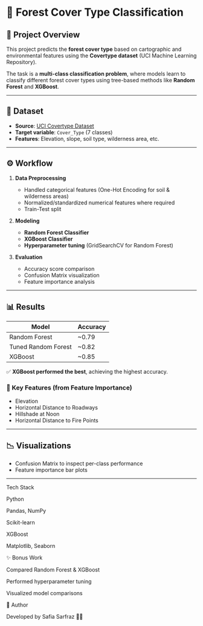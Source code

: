 
# 🌲 Forest Cover Type Classification  

## 📌 Project Overview  
This project predicts the **forest cover type** based on cartographic and environmental features using the **Covertype dataset** (UCI Machine Learning Repository).  

The task is a **multi-class classification problem**, where models learn to classify different forest cover types using tree-based methods like **Random Forest** and **XGBoost**.  

---

## 📂 Dataset  
- **Source**: [UCI Covertype Dataset](https://archive.ics.uci.edu/ml/datasets/covertype)  
- **Target variable**: `Cover_Type` (7 classes)  
- **Features**: Elevation, slope, soil type, wilderness area, etc.  

---

## ⚙️ Workflow  
1. **Data Preprocessing**
   - Handled categorical features (One-Hot Encoding for soil & wilderness areas)  
   - Normalized/standardized numerical features where required  
   - Train-Test split  

2. **Modeling**
   - **Random Forest Classifier**  
   - **XGBoost Classifier**  
   - **Hyperparameter tuning** (GridSearchCV for Random Forest)  

3. **Evaluation**
   - Accuracy score comparison  
   - Confusion Matrix visualization  
   - Feature importance analysis  

---

## 📊 Results  

| Model                   | Accuracy |
|--------------------------|----------|
| Random Forest            | ~0.79    |
| Tuned Random Forest      | ~0.82    |
| XGBoost                  | ~0.85    |

✅ **XGBoost performed the best**, achieving the highest accuracy.  

### 🔑 Key Features (from Feature Importance)  
- Elevation  
- Horizontal Distance to Roadways  
- Hillshade at Noon  
- Horizontal Distance to Fire Points  

---

## 📉 Visualizations  
- Confusion Matrix to inspect per-class performance  
- Feature importance bar plots  

---

Tech Stack

Python

Pandas, NumPy

Scikit-learn

XGBoost

Matplotlib, Seaborn

✨ Bonus Work

Compared Random Forest & XGBoost

Performed hyperparameter tuning

Visualized model comparisons

📌 Author

Developed by Safia Sarfraz 👩‍💻
